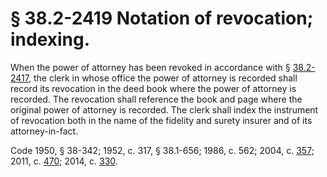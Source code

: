 # § 38.2-2419 Notation of revocation; indexing.

<p>When the power of attorney has been revoked in accordance with § <a href='http://law.lis.virginia.gov/vacode/38.2-2417/'>38.2-2417</a>, the clerk in whose office the power of attorney is recorded shall record its revocation in the deed book where the power of attorney is recorded. The revocation shall reference the book and page where the original power of attorney is recorded. The clerk shall index the instrument of revocation both in the name of the fidelity and surety insurer and of its attorney-in-fact.</p><p>Code 1950, § 38-342; 1952, c. 317, § 38.1-656; 1986, c. 562; 2004, c. <a href='http://lis.virginia.gov/cgi-bin/legp604.exe?041+ful+CHAP0357'>357</a>; 2011, c. <a href='http://lis.virginia.gov/cgi-bin/legp604.exe?111+ful+CHAP0470'>470</a>; 2014, c. <a href='http://lis.virginia.gov/cgi-bin/legp604.exe?141+ful+CHAP0330'>330</a>.</p>